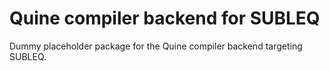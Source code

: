 # Quine compiler backend for SUBLEQ

Dummy placeholder package for the Quine compiler backend targeting SUBLEQ.
